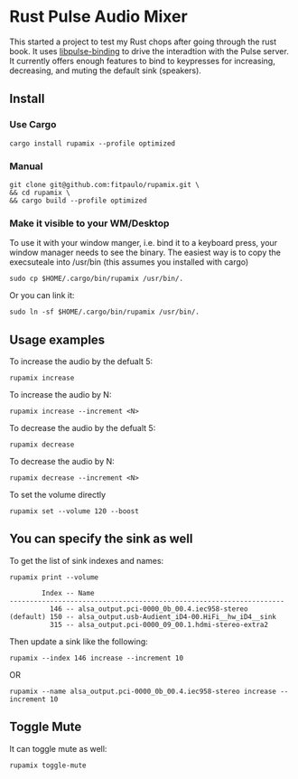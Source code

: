 # Rust Pulse Audio Mixer

This started a project to test my Rust chops after going through the rust book. It uses [libpulse-binding](https://github.com/jnqnfe/pulse-binding-rust)
to drive the interadtion with the Pulse server. It currently offers enough features to bind to keypresses
for increasing, decreasing, and muting the default sink (speakers).

## Install
### Use Cargo

    cargo install rupamix --profile optimized

### Manual

    git clone git@github.com:fitpaulo/rupamix.git \
    && cd rupamix \
    && cargo build --profile optimized
    
### Make it visible to your WM/Desktop
To use it with your window manger, i.e. bind it to a keyboard press, your window manager needs to see the binary.
The easiest way is to copy the execsuteale into /usr/bin (this assumes you installed with cargo)

    sudo cp $HOME/.cargo/bin/rupamix /usr/bin/.

Or you can link it:

    sudo ln -sf $HOME/.cargo/bin/rupamix /usr/bin/.
## Usage examples
To increase the audio by the defualt 5:
    
    rupamix increase
    
To increase the audio by N:
    
    rupamix increase --increment <N>

To decrease the audio by the defualt 5:
    
    rupamix decrease
    
To decrease the audio by N:
    
    rupamix decrease --increment <N>

To set the volume directly

    rupamix set --volume 120 --boost 

## You can specify the sink as well
To get the list of sink indexes and names:
    
    rupamix print --volume

            Index -- Name                                             
    --------------------------------------------------------------------
              146 -- alsa_output.pci-0000_0b_00.4.iec958-stereo       
    (default) 150 -- alsa_output.usb-Audient_iD4-00.HiFi__hw_iD4__sink
              315 -- alsa_output.pci-0000_09_00.1.hdmi-stereo-extra2  

Then update a sink like the following:

    rupamix --index 146 increase --increment 10

OR

    rupamix --name alsa_output.pci-0000_0b_00.4.iec958-stereo increase --increment 10

## Toggle Mute
It can toggle mute as well: 
    
    rupamix toggle-mute


